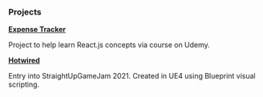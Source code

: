 ### Projects

[**Expense Tracker**](https://steevesm.github.io/Expense-Tracker/)

Project to help learn React.js concepts via course on Udemy.


[**Hotwired**](https://v-zibz.itch.io/hot-wired)

Entry into StraightUpGameJam 2021. Created in UE4 using Blueprint visual scripting.
